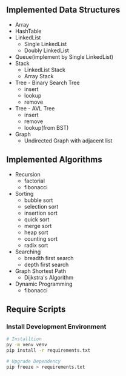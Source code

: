 ## Implemented Data Structures
* Array
* HashTable
* LinkedList
  * Single LinkedList
  * Doubly LinkedList
* Queue(implement by Single LinkedList)
* Stack
  * LinkedList Stack
  * Array Stack
* Tree - Binary Search Tree
  * insert
  * lookup
  * remove
* Tree - AVL Tree
  * insert
  * remove
  * lookup(from BST)
* Graph
  * Undirected Graph with adjacent list

## Implemented Algorithms
* Recursion
  * factorial
  * fibonacci
* Sorting
  * bubble sort
  * selection sort
  * insertion sort
  * quick sort
  * merge sort
  * heap sort
  * counting sort
  * radix sort
* Searching
  * breadth first search
  * depth first search
* Graph Shortest Path
  * Dijkstra's Algorithm
* Dynamic Programming
  * fibonacci

## Require Scripts

### Install Development Environment
``` sh
# Installtion
py -m venv venv
pip install -r requirements.txt

# Upgrade Dependency
pip freeze > requirements.txt
```